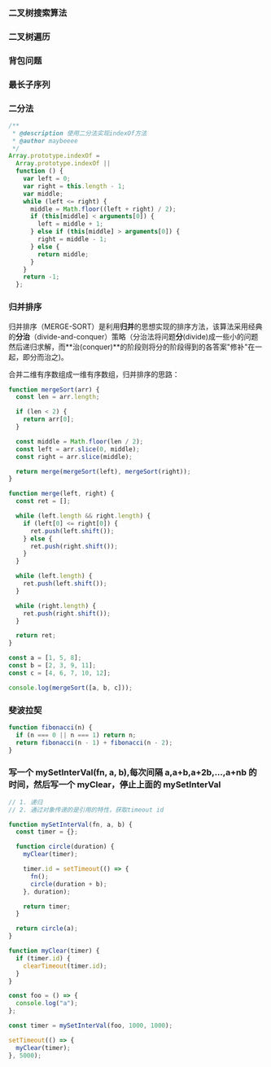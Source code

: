 ### 二叉树搜索算法

### 二叉树遍历

### 背包问题

### 最长子序列

### 二分法

```js
/**
 * @description 使用二分法实现indexOf方法
 * @author maybeeee
 */
Array.prototype.indexOf =
  Array.prototype.indexOf ||
  function () {
    var left = 0;
    var right = this.length - 1;
    var middle;
    while (left <= right) {
      middle = Math.floor((left + right) / 2);
      if (this[middle] < arguments[0]) {
        left = middle + 1;
      } else if (this[middle] > arguments[0]) {
        right = middle - 1;
      } else {
        return middle;
      }
    }
    return -1;
  };
```

### 归并排序

归并排序（MERGE-SORT）是利用**归并**的思想实现的排序方法，该算法采用经典的**分治**（divide-and-conquer）策略（分治法将问题**分**(divide)成一些小的问题然后递归求解，而**治(conquer)**的阶段则将分的阶段得到的各答案"修补"在一起，即分而治之)。

合并二维有序数组成一维有序数组，归并排序的思路：

```javascript
function mergeSort(arr) {
  const len = arr.length;

  if (len < 2) {
    return arr[0];
  }

  const middle = Math.floor(len / 2);
  const left = arr.slice(0, middle);
  const right = arr.slice(middle);

  return merge(mergeSort(left), mergeSort(right));
}

function merge(left, right) {
  const ret = [];

  while (left.length && right.length) {
    if (left[0] <= right[0]) {
      ret.push(left.shift());
    } else {
      ret.push(right.shift());
    }
  }

  while (left.length) {
    ret.push(left.shift());
  }

  while (right.length) {
    ret.push(right.shift());
  }

  return ret;
}

const a = [1, 5, 8];
const b = [2, 3, 9, 11];
const c = [4, 6, 7, 10, 12];

console.log(mergeSort([a, b, c]));
```

### 斐波拉契

```js
function fibonacci(n) {
  if (n === 0 || n === 1) return n;
  return fibonacci(n - 1) + fibonacci(n - 2);
}
```

### 写一个 mySetInterVal(fn, a, b),每次间隔 a,a+b,a+2b,...,a+nb 的时间，然后写一个 myClear，停止上面的 mySetInterVal

```javascript
// 1. 递归
// 2. 通过对象传递的是引用的特性，获取timeout id

function mySetInterVal(fn, a, b) {
  const timer = {};

  function circle(duration) {
    myClear(timer);

    timer.id = setTimeout(() => {
      fn();
      circle(duration + b);
    }, duration);

    return timer;
  }

  return circle(a);
}

function myClear(timer) {
  if (timer.id) {
    clearTimeout(timer.id);
  }
}

const foo = () => {
  console.log("a");
};

const timer = mySetInterVal(foo, 1000, 1000);

setTimeout(() => {
  myClear(timer);
}, 5000);
```
